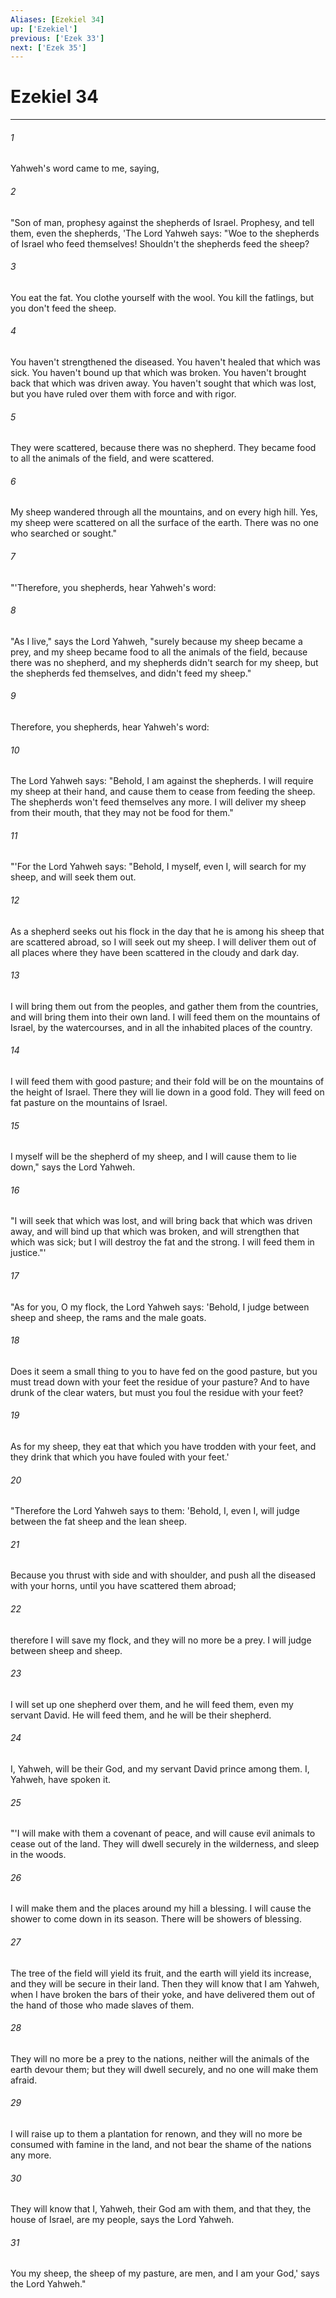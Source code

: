 ```yaml
---
Aliases: [Ezekiel 34]
up: ['Ezekiel']
previous: ['Ezek 33']
next: ['Ezek 35']
---
```

# Ezekiel 34
***





###### 1 

Yahweh's word came to me, saying, 



###### 2 

"Son of man, prophesy against the shepherds of Israel. Prophesy, and tell them, even the shepherds, 'The Lord Yahweh says: "Woe to the shepherds of Israel who feed themselves! Shouldn't the shepherds feed the sheep? 



###### 3 

You eat the fat. You clothe yourself with the wool. You kill the fatlings, but you don't feed the sheep. 



###### 4 

You haven't strengthened the diseased. You haven't healed that which was sick. You haven't bound up that which was broken. You haven't brought back that which was driven away. You haven't sought that which was lost, but you have ruled over them with force and with rigor. 



###### 5 

They were scattered, because there was no shepherd. They became food to all the animals of the field, and were scattered. 



###### 6 

My sheep wandered through all the mountains, and on every high hill. Yes, my sheep were scattered on all the surface of the earth. There was no one who searched or sought." 



###### 7 

"'Therefore, you shepherds, hear Yahweh's word: 



###### 8 

"As I live," says the Lord Yahweh, "surely because my sheep became a prey, and my sheep became food to all the animals of the field, because there was no shepherd, and my shepherds didn't search for my sheep, but the shepherds fed themselves, and didn't feed my sheep." 



###### 9 

Therefore, you shepherds, hear Yahweh's word: 



###### 10 

The Lord Yahweh says: "Behold, I am against the shepherds. I will require my sheep at their hand, and cause them to cease from feeding the sheep. The shepherds won't feed themselves any more. I will deliver my sheep from their mouth, that they may not be food for them." 



###### 11 

"'For the Lord Yahweh says: "Behold, I myself, even I, will search for my sheep, and will seek them out. 



###### 12 

As a shepherd seeks out his flock in the day that he is among his sheep that are scattered abroad, so I will seek out my sheep. I will deliver them out of all places where they have been scattered in the cloudy and dark day. 



###### 13 

I will bring them out from the peoples, and gather them from the countries, and will bring them into their own land. I will feed them on the mountains of Israel, by the watercourses, and in all the inhabited places of the country. 



###### 14 

I will feed them with good pasture; and their fold will be on the mountains of the height of Israel. There they will lie down in a good fold. They will feed on fat pasture on the mountains of Israel. 



###### 15 

I myself will be the shepherd of my sheep, and I will cause them to lie down," says the Lord Yahweh. 



###### 16 

"I will seek that which was lost, and will bring back that which was driven away, and will bind up that which was broken, and will strengthen that which was sick; but I will destroy the fat and the strong. I will feed them in justice."' 



###### 17 

"As for you, O my flock, the Lord Yahweh says: 'Behold, I judge between sheep and sheep, the rams and the male goats. 



###### 18 

Does it seem a small thing to you to have fed on the good pasture, but you must tread down with your feet the residue of your pasture? And to have drunk of the clear waters, but must you foul the residue with your feet? 



###### 19 

As for my sheep, they eat that which you have trodden with your feet, and they drink that which you have fouled with your feet.' 



###### 20 

"Therefore the Lord Yahweh says to them: 'Behold, I, even I, will judge between the fat sheep and the lean sheep. 



###### 21 

Because you thrust with side and with shoulder, and push all the diseased with your horns, until you have scattered them abroad; 



###### 22 

therefore I will save my flock, and they will no more be a prey. I will judge between sheep and sheep. 



###### 23 

I will set up one shepherd over them, and he will feed them, even my servant David. He will feed them, and he will be their shepherd. 



###### 24 

I, Yahweh, will be their God, and my servant David prince among them. I, Yahweh, have spoken it. 



###### 25 

"'I will make with them a covenant of peace, and will cause evil animals to cease out of the land. They will dwell securely in the wilderness, and sleep in the woods. 



###### 26 

I will make them and the places around my hill a blessing. I will cause the shower to come down in its season. There will be showers of blessing. 



###### 27 

The tree of the field will yield its fruit, and the earth will yield its increase, and they will be secure in their land. Then they will know that I am Yahweh, when I have broken the bars of their yoke, and have delivered them out of the hand of those who made slaves of them. 



###### 28 

They will no more be a prey to the nations, neither will the animals of the earth devour them; but they will dwell securely, and no one will make them afraid. 



###### 29 

I will raise up to them a plantation for renown, and they will no more be consumed with famine in the land, and not bear the shame of the nations any more. 



###### 30 

They will know that I, Yahweh, their God am with them, and that they, the house of Israel, are my people, says the Lord Yahweh. 



###### 31 

You my sheep, the sheep of my pasture, are men, and I am your God,' says the Lord Yahweh."
